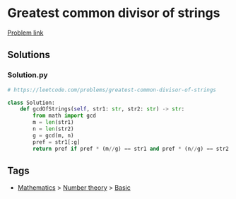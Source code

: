 # Greatest common divisor of strings

[Problem link](https://leetcode.com/problems/greatest-common-divisor-of-strings)

## Solutions


### Solution.py
```py
# https://leetcode.com/problems/greatest-common-divisor-of-strings

class Solution:
    def gcdOfStrings(self, str1: str, str2: str) -> str:
        from math import gcd
        m = len(str1)
        n = len(str2)
        g = gcd(m, n)
        pref = str1[:g]
        return pref if pref * (m//g) == str1 and pref * (n//g) == str2 else ""
```
## Tags

* [Mathematics](/README.md#Mathematics) > [Number theory](/README.md#Mathematics-Number_theory) > [Basic](/README.md#Mathematics-Number_theory-Basic)
